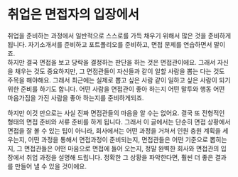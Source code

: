 # 취업은 면접자의 입장에서

취업을 준비하는 과정에서 일반적으로 스스로를 가득 채우기 위해서 많은 것을 준비하게 됩니다. 자기소개서를 준비하고 포트폴리오를 준비하고, 면접 문제를 연습하면서 말이죠. <br>
하지만 결국 면접을 보고 당락을 결정하는 판단을 하는 것은 면접관이에요. 그래서 자신을 채우는 것도 중요하지만, 그 면접관들이 자신들과 같이 일할 사람을 뽑는 다는 것도 주목을 해야해요. 
그래서 최근에는 실제로 뽑고 싶은 사람 같이 일하고 싶은 사람이 되기 위한 준비를 하기도 합니다. 어떤 사람을 면접관이 좋아 하는지 어떤 말투와 행동 어떤 마음가짐을 가진 사람을 좋아 하는지를 준비하게되죠. 

 하지만 이것 만으로는 사실 진짜 면접관들의 마음을 알 수는 없어요. 결국 또 전형적인 형태의 면접 준비와 서류 준비를 하게 됩니다. 
그래서 이 글에서는 단순히 면접 상황에서 면접을 잘 볼 수 있는 팁이 아니라, 회사에서는 어떤 과정을 거쳐서 인원 충원 계획을 세우는지, 어떤 과정을 통해서 면접과정이 준비되는지, 면접관들은 어떤 기준으로 뽑히는지, 그 면접관들은 어떤 마음으로 면접에 들어 오는지, 정말 완벽한 회사와 면접관의 입장에서 취업 과정을 설명해 드립니다. 
 정확한 그 상황을 파악한다면, 훨씬 더 좋은 결과를 만들어 낼 수 있을 것이에요. 
 
   